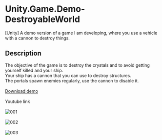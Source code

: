 # Unity.Game.Demo-DestroyableWorld
[Unity] A demo version of a game I am developing, where you use a vehicle with a cannon to destroy things.
</br>
## Description
The objective of the game is to destroy the crystals and to avoid getting yourself killed and your ship. </br>
Your ship has a cannon that you can use to destroy structures. </br>
The portals spawn enemies regularly, use the cannon to disable it.</br>
</br>
[Download demo](https://github.com/Hernan-Perez/Unity.Game.Demo-DestroyableWorld/releases/tag/v0.1a)
</br>
</br>
Youtube link
</br>
</br>
![001](https://user-images.githubusercontent.com/85197456/133910910-8170dac9-2a23-4a3b-a787-863b8feb0c56.png)
</br>
</br>
![002](https://user-images.githubusercontent.com/85197456/133910913-826881a1-7e49-440a-bb0d-7bfdea02a68b.png)
</br>
</br>
![003](https://user-images.githubusercontent.com/85197456/133910914-6d4775e2-04e6-49ac-b94f-d9b98e429f3b.png)
